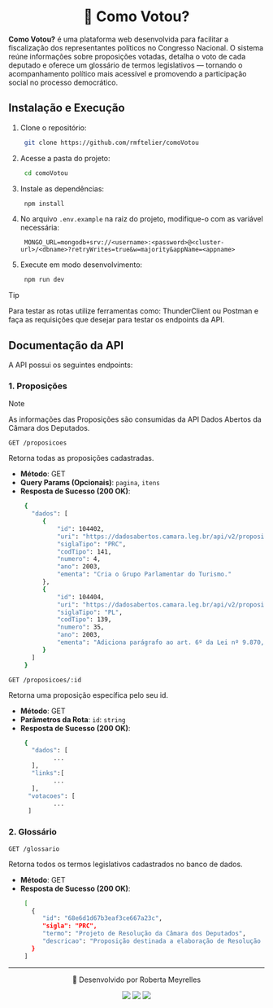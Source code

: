 <h1 align="center"> 🤔 Como Votou? </h1>

**Como Votou?** é uma plataforma web desenvolvida para facilitar a fiscalização dos representantes políticos no Congresso Nacional.
O sistema reúne informações sobre proposições votadas, detalha o voto de cada deputado e oferece um glossário de termos legislativos — tornando o acompanhamento político mais acessível e promovendo a participação social no processo democrático.

<h2> Instalação e Execução </h2>

1. Clone o repositório:

   ```bash
    git clone https://github.com/rmftelier/comoVotou
   ```

2. Acesse a pasta do projeto:

   ```bash
    cd comoVotou
   ```

3. Instale as dependências:

    ```bash
     npm install
    ```

4. No arquivo `.env.example` na raiz do projeto, modifique-o com as variável necessária:

    ```env
     MONGO_URL=mongodb+srv://<username>:<password>@<cluster-url>/<dbname>?retryWrites=true&w=majority&appName=<appname>
    ```
    
5. Execute em modo desenvolvimento:
    ```bash
     npm run dev
    ```
    
> [!TIP]
> Para testar as rotas utilize ferramentas como: ThunderClient ou Postman e faça as requisições que desejar para testar os endpoints da API.

<h2> Documentação da API</h2>

A API possui os seguintes endpoints: 

<h3> 1. Proposições </h3>

> [!NOTE]
> As informações das Proposições são consumidas da API Dados Abertos da Câmara dos Deputados.

`GET /proposicoes`

Retorna todas as proposições cadastradas.

- **Método**: GET
- **Query Params (Opcionais)**: `pagina`, `itens` 
- **Resposta de Sucesso (200 OK)**:
  ```bash
   {
     "dados": [
        {
            "id": 104402,
            "uri": "https://dadosabertos.camara.leg.br/api/v2/proposicoes/104402",
            "siglaTipo": "PRC",
            "codTipo": 141,
            "numero": 4,
            "ano": 2003,
            "ementa": "Cria o Grupo Parlamentar do Turismo."
        },
        {
            "id": 104404,
            "uri": "https://dadosabertos.camara.leg.br/api/v2/proposicoes/104404",
            "siglaTipo": "PL",
            "codTipo": 139,
            "numero": 35,
            "ano": 2003,
            "ementa": "Adiciona parágrafo ao art. 6º da Lei nº 9.870, de 23 de novembro de 1999."
        }
     ]
   }
  ```

`GET /proposicoes/:id`

Retorna uma proposição específica pelo seu id.

- **Método**: GET
- **Parâmetros da Rota**: `id`: `string`
- **Resposta de Sucesso (200 OK)**:
  ```bash
   {
     "dados": [
           ...
     ],
     "links":[
           ...
     ],
    "votacoes": [
           ...
    ]
  ```

<h3> 2. Glossário </h3>

`GET /glossario`

Retorna todos os termos legislativos cadastrados no banco de dados. 

- **Método**: GET
- **Resposta de Sucesso (200 OK)**:
  ```bash
   [
     {
        "id": "68e6d1d67b3eaf3ce667a23c",
        "sigla": "PRC",
        "termo": "Projeto de Resolução da Câmara dos Deputados",
        "descricao": "Proposição destinada a elaboração de Resolução da Câmara dos Deputados."
     }
   ]
  ```

---

<div align="center"> 
  <p> 💌 Desenvolvido por Roberta Meyrelles</p>
  <a href = "mailto:bertameyrelles@gmail.com"><img src="https://img.shields.io/badge/-Gmail-%23333?style=for-the-badge&logo=gmail&logoColor=white" target="_blank"></a>
  <a href="https://www.linkedin.com/in/roberta-meyrelles" target="_blank"><img src="https://img.shields.io/badge/-LinkedIn-%230077B5?style=for-the-badge&logo=linkedin&logoColor=white" target="_blank"></a> 
  <a href="https://github.com/rmftelier" target="_blank"><img src="https://img.shields.io/badge/github-black?style=for-the-badge&logo=github"></a>
</div>
